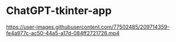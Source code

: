 # ChatGPT-tkinter-app

 


https://user-images.githubusercontent.com/77502485/209714359-fe4a977c-ac50-44a5-a17d-084ff2721726.mp4



 






